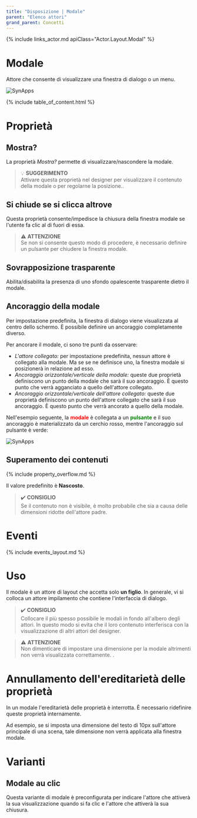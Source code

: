 ```yaml
---
title: "Disposizione | Modale"
parent: "Elenco attori"
grand_parent: Concetti
---
```



{% include links_actor.md apiClass="Actor.Layout.Modal" %}

# Modale

Attore che consente di visualizzare una finestra di dialogo o un menu.

![SynApps](../../assets/concepts/actor/modal/sample-01.gif)

{% include table_of_content.html %}

# Proprietà

## Mostra?

La proprietà *Mostra?* permette di visualizzare/nascondere la modale.

> 💡 **SUGGERIMENTO**<br>
> Attivare questa proprietà nel designer per visualizzare il contenuto della modale o per regolarne la posizione..


## Si chiude se si clicca altrove

Questa proprietà consente/impedisce la chiusura della finestra modale se l'utente fa clic al di fuori di essa.

> ⚠️ **ATTENZIONE**<br>
Se non si consente questo modo di procedere, è necessario definire un pulsante per chiudere la finestra modale.

## Sovrapposizione trasparente

Abilita/disabilita la presenza di uno sfondo opalescente trasparente dietro il modale.


## Ancoraggio della modale

Per impostazione predefinita, la finestra di dialogo viene visualizzata al centro dello schermo. È possibile definire un ancoraggio completamente diverso.

Per ancorare il modale, ci sono tre punti da osservare:
- *L'attore collegato:* per impostazione predefinita, nessun attore è collegato alla modale. Ma se se ne definisce uno, la finestra modale si posizionerà in relazione ad esso.
- *Ancoraggio orizzontale/verticale della modale:* queste due proprietà definiscono un punto della modale che sarà il suo ancoraggio. È questo punto che verrà agganciato a quello dell'attore collegato.
- *Ancoraggio orizzontale/verticale dell'attore collegato:* queste due proprietà definiscono un punto dell'attore collegato che sarà il suo ancoraggio. È questo punto che verrà ancorato a quello della modale.

Nell'esempio seguente, la <span style="color: red;">**modale**</span> è collegata a un <span style="color: green;">**pulsante**</span> e il suo ancoraggio è materializzato da un cerchio rosso, mentre l'ancoraggio sul pulsante è verde:

![SynApps](../../assets/concepts/actor/modal/sample-02.gif)



## Superamento dei contenuti

{% include property_overflow.md %}

Il valore predefinito è **Nascosto**.

> ✔️ **CONSIGLIO**<br>
> Se il contenuto non è visibile, è molto probabile che sia a causa delle dimensioni ridotte dell'attore padre.


# Eventi

{% include events_layout.md %}

# Uso

Il modale è un attore di layout che accetta solo **un figlio**. In generale, vi si colloca un attore impilamento che contiene l'interfaccia di dialogo.

> ✔️ **CONSIGLIO**<br>
> Collocare il più spesso possibile le modali in fondo all'albero degli attori. In questo modo si evita che il loro contenuto interferisca con la visualizzazione di altri attori del designer.

> ⚠️ **ATTENZIONE**<br>
> Non dimenticare di impostare una dimensione per la modale altrimenti non verrà visualizzata correttamente.
.

# Annullamento dell'ereditarietà delle proprietà

In un modale l'ereditarietà delle proprietà è interrotta. È necessario ridefinire queste proprietà internamente.

Ad esempio, se si imposta una dimensione del testo di 10px sull'attore principale di una scena, tale dimensione non verrà applicata alla finestra modale.

# Varianti

## Modale au clic

Questa variante di modale è preconfigurata per indicare l'attore che attiverà la sua visualizzazione quando si fa clic e l'attore che attiverà la sua chiusura.
